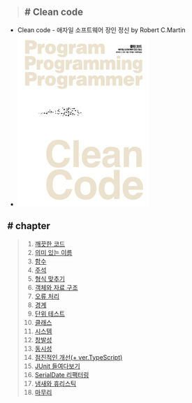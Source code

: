 > ## <b># Clean code</b>
- Clean code - 애자일 소프트웨어 장인 정신 by Robert C.Martin
- ![Cover](image/book.jpg)


## <b># chapter</b>

> 1. [깨끗한 코드]()
> 2. [의미 있는 이름]()
> 3. [함수]()
> 4. [주석]()
> 5. [형식 맞추기]()
> 6. [객체와 자료 구조]()
> 7. [오류 처리]()
> 8. [경계]()
> 9. [단위 테스트]()
> 10. [클래스]()
> 11. [시스템]()
> 12. [창발성]()
> 13. [동시성]()
> 14. [점진적인 개선(+ ver.TypeScript)]()
> 15. [JUnit 들여다보기]()
> 16. [SerialDate 리팩터링]()
> 17. [냄새와 휴리스틱]()
> 18. [마무리]()

